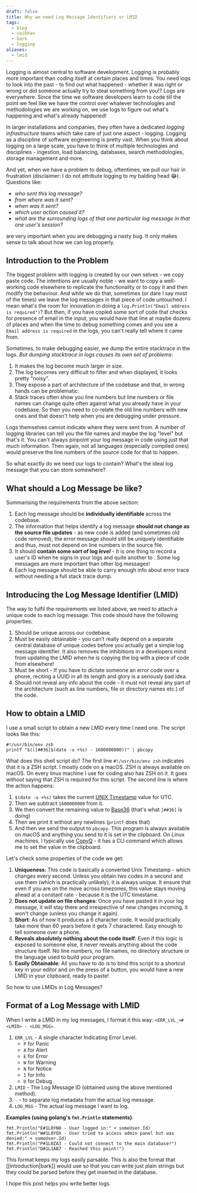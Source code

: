 ```yaml
---
draft: false
title: Why we need Log Message Identifiers or LMID
tags:
  - blog
  - vaibhav
  - bark
  - logging
aliases:
  - lmid
---
```

Logging is almost central to software development. Logging is probably more important than coding itself at certain places and times. You need logs to look into the past - to find out what happened - whether it was right or wrong or did someone actually try to steal something from you!? Logs are everywhere. Since the time we software developers learn to code till the point we feel like we have the control over whatever technologies and methodologies we are working on, we use logs to figure out what's happening and what's already happened!

In larger installations and companies, they often have a dedicated _logging infrastructure_ teams which take care of just one aspect - logging. Logging as a discipline of software engineering is pretty vast. When you think about logging on a large scale, you have to think of multiple technologies and disciplines - ingestion, load balancing, databases, search methodologies, storage management and more.

And yet, when we have a problem to debug, oftentimes, we pull our hair in frustration (disclaimer: I do not attribute logging to my balding head 😂). Questions like:

- _who sent this log message?_
- _from where was it sent?_
- _when was it sent?_
- _which user action caused it?_
- _what are the surrounding logs of that one particular log message in that one user's session?_

are very important when you are debugging a nasty bug. It only makes sense to talk about how we can log properly.
## Introduction to the Problem
The biggest problem with logging is created by our own selves - we copy paste code. The intentions are usually noble - we want to copy a well-working code elsewhere to replicate the functionality or to copy it and then modify the behaviour. And while we do that, sometimes (or dare I say most of the times) we leave the log messages in that piece of code untouched. I mean what's the room for innovation in doing a `log.Println("Email address is required")`? But then, if you have copied some sort of code that checks for presence of email in the input, you would have that line at maybe dozens of places and when the time to debug something comes and you see a `Email address is required` in the logs, you can't really tell where it came from.

Sometimes, to make debugging easier, we dump the entire stacktrace in the logs. _But dumping stacktrace in logs causes its own set of problems_:

1. It makes the log become much larger in size.
2. The log becomes very difficult to filter and when displayed, it looks pretty "noisy".
3. They expose a part of architecture of the codebase and that, in wrong hands can be problematic. 
4. Stack traces often show you line numbers but line numbers or file names can change quite often against what you already have in your codebase. So then you need to co-relate the old line numbers with new ones and that doesn't help when you are debugging under pressure.

Logs themselves cannot indicate where they were sent from. A number of logging libraries can tell you the file names and maybe the log "level" but that's it. You can't always pinpoint your log message in code using just that much information. Then again, not all languages (especially compiled ones) would preserve the line numbers of the source code for that to happen.

So what exactly do we need our logs to contain? What's the ideal log message that you can store somewhere?

## What should a Log Message be like?
Summarising the requirements from the above section:

1. Each log message should be **individually identifiable** across the codebase. 
2. The information that helps identify a log message **should not change as the source file updates** - as new code is added (and sometimes old code removed), the error message should still be uniquely identifiable and thus, must not depend on line numbers in the source file.
3. It should **contain some sort of log _level_** - It is one thing to record a user's ID when he signs in your logs and quite another to . Some log messages are more important than other log messages!
4. Each log message should be able to carry enough info about error trace without needing a full stack trace dump.

## Introducing the Log Message Identifier (LMID)
The way to fulfil the requirements we listed above, we need to attach a unique code to each log message. This code should have the following properties:

1. Should be unique across our codebase. 
2. Must be easily obtainable - you can't really depend on a separate central database of unique codes before you actually get a simple log message identifier. It also removes the inhibitions in a developers mind from updating the LMID when he is copying the log with a piece of code from elsewhere!
3. Must be short - If you have to dictate someone an error code over a phone, reciting a UUID in all its length and glory is a seriously bad idea. 
4. Should not reveal any info about the code - it must not reveal any part of the architecture (such as line numbers, file or directory names etc.) of the code. 

## How to obtain a LMID
I use a small script to obtain a new LMID every time I need one. The script looks like this: 

```shell
#!/usr/bin/env zsh
printf "$(([##36]$(date -u +%s) - 1600000000))" | pbcopy
```

What does this shell script do?  The first line `#!/usr/bin/env zsh` indicates that it is a ZSH script. I mostly code on a macOS. ZSH is always available on macOS. On every linux machine I use for coding also has ZSH on it. It goes without saying that ZSH is required for this script. The second line is where the action happens: 

1. `$(date -u +%s)` takes the current [UNIX Timestamp](https://en.wikipedia.org/wiki/Unix_time) value for UTC.
2. Then we subtract `1600000000` from it. 
3. We then convert the remaining value to [Base36](https://en.wikipedia.org/wiki/Base36) (that's what `[##36]` is doing)
4. Then we print it without any newlines (`printf` does that)
5. And then we send the output to `pbcopy`. This program is always available on macOS and anything you send to it is set in the clipboard. On Linux machines, I typically use [CopyQ](https://hluk.github.io/CopyQ/) - it has a CLI command which allows me to set the value in the clipboard. 

Let's check some properties of the code we get: 
1. **Uniqueness**: This code is basically a converted Unix Timestamp - which changes every second. Unless you obtain two codes in a second and use them (which is practically unlikely), it is always unique. It ensure that even if you are on the move across timezones, this value stays moving ahead at a constant rate - because it is the UTC timestame.
2. **Does not update on file changes**: Once you have pasted it in your log message, it will stay there and irrespective of new changes incoming, it won't change (unless you change it again).
3. **Short**: As of now it produces a 6 character code. It would practically take more than 60 years before it gets 7 charactered. Easy enough to tell someone over a phone.
4. **Reveals absolutely nothing about the code itself**: Even if this logic is exposed to someone else, it never reveals anything about the code structure itself. No line numbers, no file names, no directory structure or the language used to build your program. 
5. **Easily Obtainable**: All you have to do is to bind this script to a shortcut key in your editor and on the press of a button, you would have a new LMID in your clipboard, ready to paste!

So how to use LMIDs in Log Messages?
## Format of a Log Message with LMID
When I write a LMID in my log messages, I format it this way: `<ERR_LVL_>#<LMID> - <LOG_MSG>`.

1. `ERR_LVL` - A single character Indicating Error Level.
	- `P` for Panic
	- `A` for Alert
	- `E` for Error
	- `W` for Warning
	- `N` for Notice
	- `I` for Info
	- `D` for Debug
1. `LMID` - The Log Message ID (obtained using the above mentioned method).
2. ` - ` - to separate log metadata from the actual log message.
3. `LOG_MSG` - The actual log message I want to log.

**Examples (using golang's `fmt.Println` statements)**:

```
fmt.Println("E#1L0YN0 - User logged in:" + someUser.Id)
fmt.Println("W#1L0YOX - User tried to access admin panel but was denied:" + someUser.Id)
fmt.Println("P#1L0ZA3 - Could not connect to the main database!")
fmt.Println("D#1L1AB7 - Reached this point!")
```

This format keeps my logs easily parsable. This is also the format that [[introduction|bark]] would use so that you can write just plain strings but they could be parsed before they get inserted in the database.

I hope this post helps you write better logs.